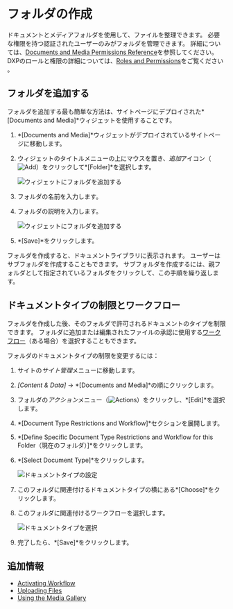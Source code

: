 # フォルダの作成

ドキュメントとメディアフォルダを使用して、ファイルを整理できます。 必要な権限を持つ認証されたユーザーのみがフォルダを管理できます。 詳細については、[Documents and Media Permissions Reference](../publishing-and-sharing/managing-document-access/documents-and-media-permissions-reference.md)を参照してください。 DXPのロールと権限の詳細については、[Roles and Permissions](https://help.liferay.com/hc/articles/360017895212-Roles-and-Permissions)をご覧ください 。

## フォルダを追加する

フォルダを追加する最も簡単な方法は、サイトページにデプロイされた*[Documents and Media]*ウィジェットを使用することです。

1.  *[Documents and Media]*ウィジェットがデプロイされているサイトページに移動します。

2.  ウィジェットのタイトルメニューの上にマウスを置き、*追加*アイコン（![Add](../../../images/icon-add.png)）をクリックして*[Folder]*を選択します。

    ![ウィジェットにフォルダを追加する](./creating-folders/images/01.png)

3.  フォルダの名前を入力します。

4.  フォルダの説明を入力します。

    ![ウィジェットにフォルダを追加する](./creating-folders/images/02.png)

5.  *[Save]*をクリックします。

フォルダを作成すると、ドキュメントライブラリに表示されます。 ユーザーはサブフォルダを作成することもできます。 サブフォルダを作成するには、親フォルダとして指定されているフォルダをクリックして、この手順を繰り返します。

## ドキュメントタイプの制限とワークフロー

フォルダを作成した後、そのフォルダで許可されるドキュメントのタイプを制限できます。 フォルダに追加または編集されたファイルの承認に使用する[ワークフロー](../../../process-automation/workflow/user-guide/introduction-to-workflow.md)（ある場合）を選択することもできます。

フォルダのドキュメントタイプの制限を変更するには：

1.  サイトの*サイト管理*メニューに移動します。

2.  *[Content & Data]* → *[Documents and Media]*の順にクリックします。

3.  フォルダの*アクション*メニュー（![Actions](../../../images/icon-actions.png)）をクリックし、*[Edit]*を選択します。

4.  *[Document Type Restrictions and Workflow]*セクションを展開します。

5.  *[Define Specific Document Type Restrictions and Workflow for this Folder（現在のフォルダ）]*をクリックします。

6.  *[Select Document Type]*をクリックします。

    ![ドキュメントタイプの設定](./creating-folders/images/03.png)

7.  このフォルダに関連付けるドキュメントタイプの横にある*[Choose]*をクリックします。

8.  このフォルダに関連付けるワークフローを選択します。

    ![ドキュメントタイプを選択](./creating-folders/images/04.png)

9.  完了したら、*[Save]*をクリックします。

## 追加情報

  - [Activating Workflow](../../../process-automation/workflow/user-guide/activating-workflow.md#documents-and-media-folders)
  - [Uploading Files](./uploading-files.md)
  - [Using the Media Gallery](../publishing-and-sharing/publishing-documents-on-a-dxp-site/using-the-media-gallery-widget.md)
